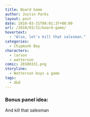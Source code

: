 ```yaml
---
title: Board Game
author: Justin Parks
layout: post
date: 2010-03-31T08:01:37+00:00
url: /2010/03/31/board-game/
hovertext:
  - "Also, let's kill that salesman."
categories:
  - Chipmunk Bay
characters:
  - larson
  - watterson
comic: 20100331.png 
storyline:
  - Watterson buys a game
tags:
  - d&d  
---
```

### Bonus panel idea:
And kill that salesman